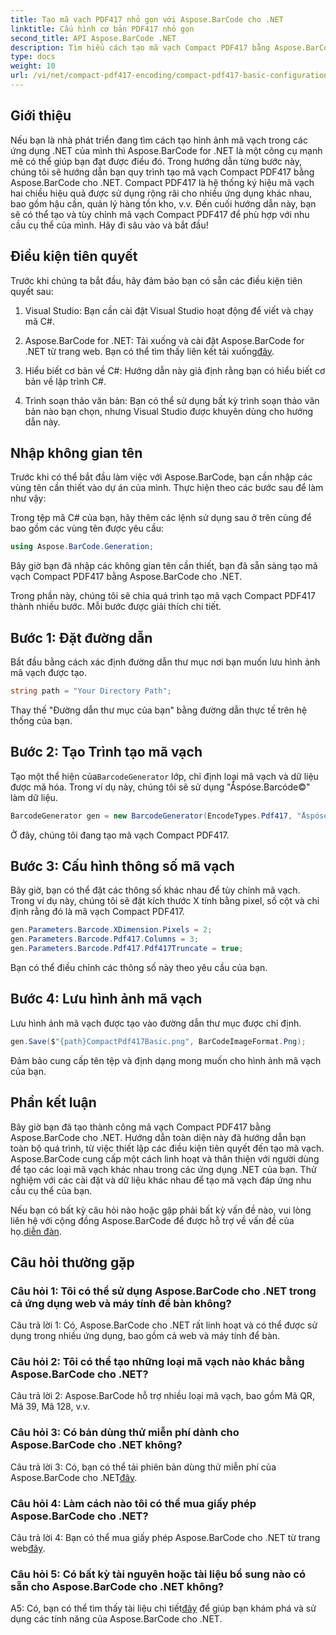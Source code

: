 ```yaml
---
title: Tạo mã vạch PDF417 nhỏ gọn với Aspose.BarCode cho .NET
linktitle: Cấu hình cơ bản PDF417 nhỏ gọn
second_title: API Aspose.BarCode .NET
description: Tìm hiểu cách tạo mã vạch Compact PDF417 bằng Aspose.BarCode cho .NET. Hướng dẫn toàn diện với hướng dẫn từng bước và ví dụ về mã.
type: docs
weight: 10
url: /vi/net/compact-pdf417-encoding/compact-pdf417-basic-configuration/
---
```

## Giới thiệu

Nếu bạn là nhà phát triển đang tìm cách tạo hình ảnh mã vạch trong các ứng dụng .NET của mình thì Aspose.BarCode for .NET là một công cụ mạnh mẽ có thể giúp bạn đạt được điều đó. Trong hướng dẫn từng bước này, chúng tôi sẽ hướng dẫn bạn quy trình tạo mã vạch Compact PDF417 bằng Aspose.BarCode cho .NET. Compact PDF417 là hệ thống ký hiệu mã vạch hai chiều hiệu quả được sử dụng rộng rãi cho nhiều ứng dụng khác nhau, bao gồm hậu cần, quản lý hàng tồn kho, v.v. Đến cuối hướng dẫn này, bạn sẽ có thể tạo và tùy chỉnh mã vạch Compact PDF417 để phù hợp với nhu cầu cụ thể của mình. Hãy đi sâu vào và bắt đầu!

## Điều kiện tiên quyết

Trước khi chúng ta bắt đầu, hãy đảm bảo bạn có sẵn các điều kiện tiên quyết sau:

1. Visual Studio: Bạn cần cài đặt Visual Studio hoạt động để viết và chạy mã C#.

2.  Aspose.BarCode for .NET: Tải xuống và cài đặt Aspose.BarCode for .NET từ trang web. Bạn có thể tìm thấy liên kết tải xuống[đây](https://releases.aspose.com/barcode/net/).

3. Hiểu biết cơ bản về C#: Hướng dẫn này giả định rằng bạn có hiểu biết cơ bản về lập trình C#.

4. Trình soạn thảo văn bản: Bạn có thể sử dụng bất kỳ trình soạn thảo văn bản nào bạn chọn, nhưng Visual Studio được khuyên dùng cho hướng dẫn này.

## Nhập không gian tên

Trước khi có thể bắt đầu làm việc với Aspose.BarCode, bạn cần nhập các vùng tên cần thiết vào dự án của mình. Thực hiện theo các bước sau để làm như vậy:


Trong tệp mã C# của bạn, hãy thêm các lệnh sử dụng sau ở trên cùng để bao gồm các vùng tên được yêu cầu:

```csharp
using Aspose.BarCode.Generation;
```

Bây giờ bạn đã nhập các không gian tên cần thiết, bạn đã sẵn sàng tạo mã vạch Compact PDF417 bằng Aspose.BarCode cho .NET.

Trong phần này, chúng tôi sẽ chia quá trình tạo mã vạch Compact PDF417 thành nhiều bước. Mỗi bước được giải thích chi tiết.

## Bước 1: Đặt đường dẫn

Bắt đầu bằng cách xác định đường dẫn thư mục nơi bạn muốn lưu hình ảnh mã vạch được tạo.

```csharp
string path = "Your Directory Path";
```

Thay thế "Đường dẫn thư mục của bạn" bằng đường dẫn thực tế trên hệ thống của bạn.

## Bước 2: Tạo Trình tạo mã vạch

 Tạo một thể hiện của`BarcodeGenerator` lớp, chỉ định loại mã vạch và dữ liệu được mã hóa. Trong ví dụ này, chúng tôi sẽ sử dụng "Åspóse.Barcóde©" làm dữ liệu.

```csharp
BarcodeGenerator gen = new BarcodeGenerator(EncodeTypes.Pdf417, "Åspóse.Barcóde©");
```

Ở đây, chúng tôi đang tạo mã vạch Compact PDF417.

## Bước 3: Cấu hình thông số mã vạch

Bây giờ, bạn có thể đặt các thông số khác nhau để tùy chỉnh mã vạch. Trong ví dụ này, chúng tôi sẽ đặt kích thước X tính bằng pixel, số cột và chỉ định rằng đó là mã vạch Compact PDF417.

```csharp
gen.Parameters.Barcode.XDimension.Pixels = 2;
gen.Parameters.Barcode.Pdf417.Columns = 3;
gen.Parameters.Barcode.Pdf417.Pdf417Truncate = true;
```

Bạn có thể điều chỉnh các thông số này theo yêu cầu của bạn.

## Bước 4: Lưu hình ảnh mã vạch

Lưu hình ảnh mã vạch được tạo vào đường dẫn thư mục được chỉ định.

```csharp
gen.Save($"{path}CompactPdf417Basic.png", BarCodeImageFormat.Png);
```

Đảm bảo cung cấp tên tệp và định dạng mong muốn cho hình ảnh mã vạch của bạn.

## Phần kết luận

Bây giờ bạn đã tạo thành công mã vạch Compact PDF417 bằng Aspose.BarCode cho .NET. Hướng dẫn toàn diện này đã hướng dẫn bạn toàn bộ quá trình, từ việc thiết lập các điều kiện tiên quyết đến tạo mã vạch. Aspose.BarCode cung cấp một cách linh hoạt và thân thiện với người dùng để tạo các loại mã vạch khác nhau trong các ứng dụng .NET của bạn. Thử nghiệm với các cài đặt và dữ liệu khác nhau để tạo mã vạch đáp ứng nhu cầu cụ thể của bạn.

 Nếu bạn có bất kỳ câu hỏi nào hoặc gặp phải bất kỳ vấn đề nào, vui lòng liên hệ với cộng đồng Aspose.BarCode để được hỗ trợ về vấn đề của họ.[diễn đàn](https://forum.aspose.com/c/barcode/13).

## Câu hỏi thường gặp

### Câu hỏi 1: Tôi có thể sử dụng Aspose.BarCode cho .NET trong cả ứng dụng web và máy tính để bàn không?

Câu trả lời 1: Có, Aspose.BarCode cho .NET rất linh hoạt và có thể được sử dụng trong nhiều ứng dụng, bao gồm cả web và máy tính để bàn.

### Câu hỏi 2: Tôi có thể tạo những loại mã vạch nào khác bằng Aspose.BarCode cho .NET?

Câu trả lời 2: Aspose.BarCode hỗ trợ nhiều loại mã vạch, bao gồm Mã QR, Mã 39, Mã 128, v.v.

### Câu hỏi 3: Có bản dùng thử miễn phí dành cho Aspose.BarCode cho .NET không?

 Câu trả lời 3: Có, bạn có thể tải phiên bản dùng thử miễn phí của Aspose.BarCode cho .NET[đây](https://releases.aspose.com/).

### Câu hỏi 4: Làm cách nào tôi có thể mua giấy phép Aspose.BarCode cho .NET?

 Câu trả lời 4: Bạn có thể mua giấy phép Aspose.BarCode cho .NET từ trang web[đây](https://purchase.aspose.com/buy).

### Câu hỏi 5: Có bất kỳ tài nguyên hoặc tài liệu bổ sung nào có sẵn cho Aspose.BarCode cho .NET không?

 A5: Có, bạn có thể tìm thấy tài liệu chi tiết[đây](https://reference.aspose.com/barcode/net/) để giúp bạn khám phá và sử dụng các tính năng của Aspose.BarCode cho .NET.